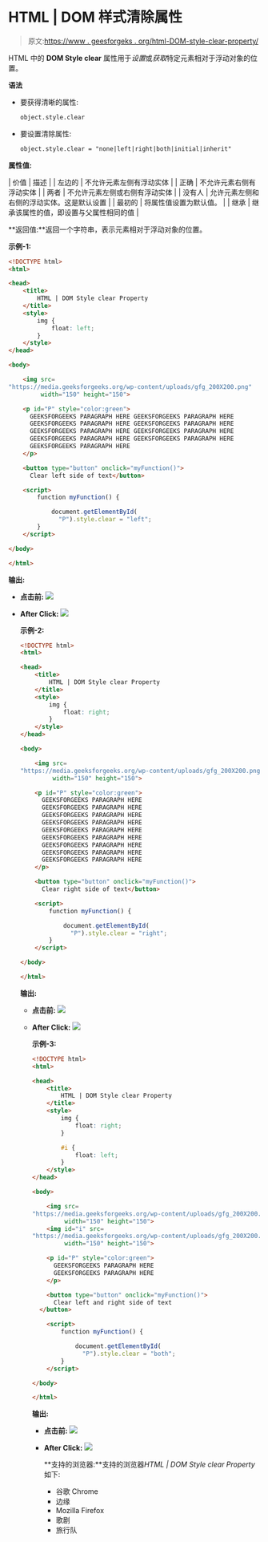 # HTML | DOM 样式清除属性

> 原文:[https://www . geesforgeks . org/html-DOM-style-clear-property/](https://www.geeksforgeeks.org/html-dom-style-clear-property/)

HTML 中的 **DOM Style clear** 属性用于*设置*或*获取*特定元素相对于浮动对象的位置。

**语法**

*   要获得清晰的属性:

    ```html
    object.style.clear

    ```

*   要设置清除属性:

    ```html
    object.style.clear = "none|left|right|both|initial|inherit"

    ```

**属性值:**

| 价值 | 描述 |
| 左边的 | 不允许元素左侧有浮动实体 |
| 正确 | 不允许元素右侧有浮动实体 |
| 两者 | 不允许元素左侧或右侧有浮动实体 |
| 没有人 | 允许元素左侧和右侧的浮动实体。这是默认设置 |
| 最初的 | 将属性值设置为默认值。 |
| 继承 | 继承该属性的值，即设置与父属性相同的值 |

**返回值:**返回一个字符串，表示元素相对于浮动对象的位置。

**示例-1:**

```html
<!DOCTYPE html>
<html>

<head>
    <title>
        HTML | DOM Style clear Property
    </title>
    <style>
        img {
            float: left;
        }
    </style>
</head>

<body>

    <img src=
"https://media.geeksforgeeks.org/wp-content/uploads/gfg_200X200.png" 
         width="150" height="150">

    <p id="P" style="color:green">
      GEEKSFORGEEKS PARAGRAPH HERE GEEKSFORGEEKS PARAGRAPH HERE
      GEEKSFORGEEKS PARAGRAPH HERE GEEKSFORGEEKS PARAGRAPH HERE
      GEEKSFORGEEKS PARAGRAPH HERE GEEKSFORGEEKS PARAGRAPH HERE
      GEEKSFORGEEKS PARAGRAPH HERE GEEKSFORGEEKS PARAGRAPH HERE
      GEEKSFORGEEKS PARAGRAPH HERE
    </p>

    <button type="button" onclick="myFunction()">
      Clear left side of text</button>

    <script>
        function myFunction() {

            document.getElementById(
              "P").style.clear = "left";
        }
    </script>

</body>

</html>
```

**输出:**

*   **点击前:**
    ![](img/75b59091e733e0f5fa617be5f2700497.png)
*   **After Click:**
    ![](img/e7306b695b5370f67b45652d0ae6e4fb.png)

    **示例-2:**

    ```html
    <!DOCTYPE html>
    <html>

    <head>
        <title>
            HTML | DOM Style clear Property
        </title>
        <style>
            img {
                float: right;
            }
        </style>
    </head>

    <body>

        <img src=
    "https://media.geeksforgeeks.org/wp-content/uploads/gfg_200X200.png" 
             width="150" height="150">

        <p id="P" style="color:green">
          GEEKSFORGEEKS PARAGRAPH HERE 
          GEEKSFORGEEKS PARAGRAPH HERE
          GEEKSFORGEEKS PARAGRAPH HERE 
          GEEKSFORGEEKS PARAGRAPH HERE 
          GEEKSFORGEEKS PARAGRAPH HERE
          GEEKSFORGEEKS PARAGRAPH HERE 
          GEEKSFORGEEKS PARAGRAPH HERE 
          GEEKSFORGEEKS PARAGRAPH HERE 
          GEEKSFORGEEKS PARAGRAPH HERE
        </p>

        <button type="button" onclick="myFunction()">
          Clear right side of text</button>

        <script>
            function myFunction() {

                document.getElementById(
                  "P").style.clear = "right";
            }
        </script>

    </body>

    </html>
    ```

    **输出:**

    *   **点击前:**
        ![](img/2ff4fc86f71b623a27578ccb243cecbc.png)
    *   **After Click:**
        ![](img/406ece7989efe41d9431923b5954f95d.png)

        **示例-3:**

        ```html
        <!DOCTYPE html>
        <html>

        <head>
            <title>
                HTML | DOM Style clear Property
            </title>
            <style>
                img {
                    float: right;
                }

                #i {
                    float: left;
                }
            </style>
        </head>

        <body>

            <img src=
        "https://media.geeksforgeeks.org/wp-content/uploads/gfg_200X200.png" 
                 width="150" height="150">
            <img id="i" src=
        "https://media.geeksforgeeks.org/wp-content/uploads/gfg_200X200.png" 
                 width="150" height="150">

            <p id="P" style="color:green">
              GEEKSFORGEEKS PARAGRAPH HERE
              GEEKSFORGEEKS PARAGRAPH HERE 
            </p>

            <button type="button" onclick="myFunction()">
              Clear left and right side of text
          </button>

            <script>
                function myFunction() {

                    document.getElementById(
                      "P").style.clear = "both";
                }
            </script>

        </body>

        </html>
        ```

        **输出:**

        *   **点击前:**
            ![](img/b62d08f5e65f340491f68a8866588a67.png)
        *   **After Click:**
            ![](img/9e773f400a1a4251478cde2fd70a0dd0.png)

            **支持的浏览器:**支持的浏览器*HTML | DOM Style clear Property* 如下:

            *   谷歌 Chrome
            *   边缘
            *   Mozilla Firefox
            *   歌剧
            *   旅行队